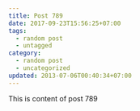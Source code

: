 ```yaml
---
title: Post 789
date: 2017-09-23T15:56:25+07:00
tags:
  - random post
  - untagged
category:
  - random post
  - uncategorized
updated: 2013-07-06T00:40:34+07:00
---
```

This is content of post 789